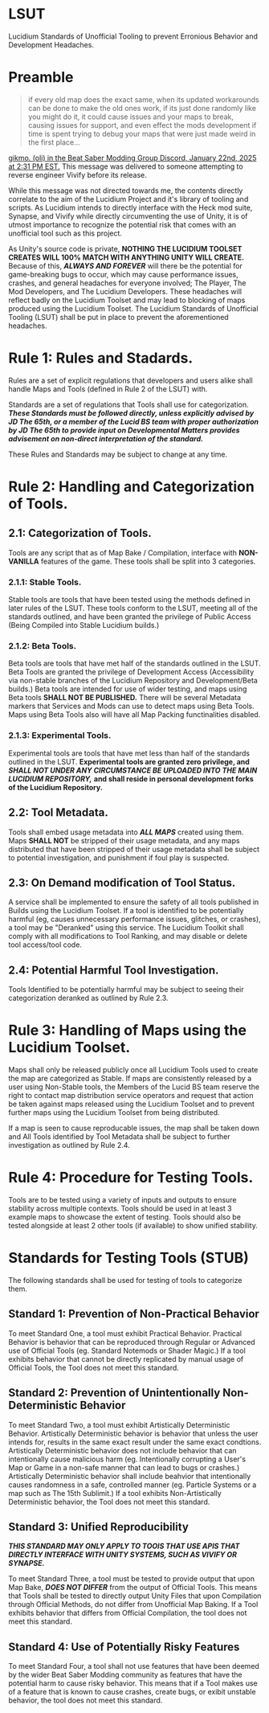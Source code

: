 # LSUT
Lucidium Standards of Unofficial Tooling to prevent Erronious Behavior and Development Headaches.

# Preamble

> if every old map does the exact same, when its updated workarounds can be done to make the old ones work, if its just done randomly like you might do it, it could cause issues and your maps to break, causing issues for support, and even effect the mods development if time is spent trying to debug your maps that were just made weird in the first place...

[gikmo. (oli) in the Beat Saber Modding Group Discord, January 22nd, 2025 at 2:31 PM EST.](https://discord.com/channels/441805394323439646/441805394323439648/1331707777235685417) This message was delivered to someone attempting to reverse engineer Vivify before its release.

While this message was not directed towards me, the contents directly correlate to the aim of the Lucidium Project and it's library of tooling and scripts. As Lucidium intends to directly interface with the Heck mod suite, Synapse, and Vivify while directly circumventing the use of Unity, it is of utmost importance to recognize the potential risk that comes with an unofficial tool such as this project. 

As Unity's source code is private, **NOTHING THE LUCIDIUM TOOLSET CREATES WILL 100% MATCH WITH ANYTHING UNITY WILL CREATE.** Because of this, ***ALWAYS AND FOREVER*** will there be the potential for game-breaking bugs to occur, which may cause performance issues, crashes, and general headaches for everyone involved; The Player, The Mod Developers, and The Lucidium Developers. These headaches will reflect badly on the Lucidium Toolset and may lead to blocking of maps produced using the Lucidium Toolset. The Lucidium Standards of Unofficial Tooling (LSUT) shall be put in place to prevent the aforementioned headaches.

# Rule 1: Rules and Stadards.

Rules are a set of explicit regulations that developers and users alike shall handle Maps and Tools (defined in Rule 2 of the LSUT) with. 

Standards are a set of regulations that Tools shall use for categorization. ***These Standards must be followed directly, unless explicitly advised by JD The 65th, or a member of the Lucid BS team with proper authorization by JD The 65th to provide input on Developmental Matters provides advisement on non-direct interpretation of the standard.***

These Rules and Standards may be subject to change at any time.

# Rule 2: Handling and Categorization of Tools.
## 2.1: Categorization of Tools.
Tools are any script that as of Map Bake / Compilation, interface with **NON-VANILLA** features of the game. These tools shall be split into 3 categories.
### 2.1.1: Stable Tools.
Stable tools are tools that have been tested using the methods defined in later rules of the LSUT. These tools conform to the LSUT, meeting all of the standards outlined, and have been granted the privilege of Public Access (Being Compiled into Stable Lucidium builds.)
### 2.1.2: Beta Tools.
Beta tools are tools that have met half of the standards outlined in the LSUT. Beta Tools are granted the privilege of Development Access (Accessibility via non-stable branches of the Lucidium Repository and Development/Beta builds.) Beta tools are intended for use of wider testing, and maps using Beta tools **SHALL NOT BE PUBLISHED.** There will be several Metadata markers that Services and Mods can use to detect maps using Beta Tools. Maps using Beta Tools also will have all Map Packing functinalities disabled.
### 2.1.3: Experimental Tools.
Experimental tools are tools that have met less than half of the standards outlined in the LSUT. **Experimental tools are granted zero privilege, and** ***SHALL NOT UNDER ANY CIRCUMSTANCE BE UPLOADED INTO THE MAIN LUCIDIUM REPOSITORY,*** **and shall reside in personal development forks of the Lucidium Repository.**
## 2.2: Tool Metadata.
Tools shall embed usage metadata into ***ALL MAPS*** created using them. Maps **SHALL NOT** be stripped of their usage metadata, and any maps distributed that have been stripped of their usage metadata shall be subject to potential investigation, and punishment if foul play is suspected.
## 2.3: On Demand modification of Tool Status.
A service shall be implemented to ensure the safety of all tools published in Builds using the Lucidium Toolset. If a tool is identified to be potentially harmful (eg, causes unnecessary performance issues, glitches, or crashes), a tool may be "Deranked" using this service. The Lucidium Toolkit shall comply with all modifications to Tool Ranking, and may disable or delete tool access/tool code.
## 2.4: Potential Harmful Tool Investigation.
Tools Identified to be potentially harmful may be subject to seeing their categorization deranked as outlined by Rule 2.3.

# Rule 3: Handling of Maps using the Lucidium Toolset.
Maps shall only be released publicly once all Lucidium Tools used to create the map are categorized as Stable. If maps are consistently released by a user using Non-Stable tools, the Members of the Lucid BS team reserve the right to contact map distribution service operators and request that action be taken against maps released using the Lucidium Toolset and to prevent further maps using the Lucidium Toolset from being distributed. 

If a map is seen to cause reproducable issues, the map shall be taken down and All Tools identified by Tool Metadata shall be subject to further investigation as outlined by Rule 2.4.

# Rule 4: Procedure for Testing Tools.
Tools are to be tested using a variety of inputs and outputs to ensure stability across multiple contexts. Tools should be used in at least 3 example maps to showcase the extent of testing. Tools should also be tested alongside at least 2 other tools (if available) to show unified stability.

# Standards for Testing Tools (STUB)
The following standards shall be used for testing of tools to categorize them.

## Standard 1: Prevention of Non-Practical Behavior
To meet Standard One, a tool must exhibit Practical Behavior. Practical Behavior is behavior that can be reproduced through Regular or Advanced use of Official Tools (eg. Standard Notemods or Shader Magic.) If a tool exhibits behavior that cannot be directly replicated by manual usage of Official Tools, the Tool does not meet this standard.

## Standard 2: Prevention of Unintentionally Non-Deterministic Behavior
To meet Standard Two, a tool must exhibit Artistically Deterministic Behavior. Artistically Deterministic behavior is behavior that unless the user intends for, results in the same exact result under the same exact condtions. Artistically Deterministic behavior does not include behavior that can intentionally cause malicious harm (eg. Intentionally corrupting a User's Map or Game in a non-safe manner that can lead to bugs or crashes.) Artistically Deterministic behavior shall include beahvior that intentionally causes randomness in a safe, controlled manner (eg. Particle Systems or a map such as The 15th Sublimit.) If a tool exhibits Non-Artistically Deterministic behavior, the Tool does not meet this standard.

## Standard 3: Unified Reproducibility
***THIS STANDARD MAY ONLY APPLY TO TOOlS THAT USE APIS THAT DIRECTLY INTERFACE WITH UNITY SYSTEMS, SUCH AS VIVIFY OR SYNAPSE.***

To meet Standard Three, a tool must be tested to provide output that upon Map Bake, ***DOES NOT DIFFER*** from the output of Official Tools. This means that Tools shall be tested to directly output Unity Files that upon Compilation through Official Methods, do not differ from Unofficial Map Baking. If a Tool exhibits behavior that differs from Official Compilation, the tool does not meet this standard.

## Standard 4: Use of Potentially Risky Features
To meet Standard Four, a tool shall not use features that have been deemed by the wider Beat Saber Modding community as features that have the potential harm to cause risky behavior. This means that if a Tool makes use of a feature that is known to cause crashes, create bugs, or exibit unstable behavior, the tool does not meet this standard.


